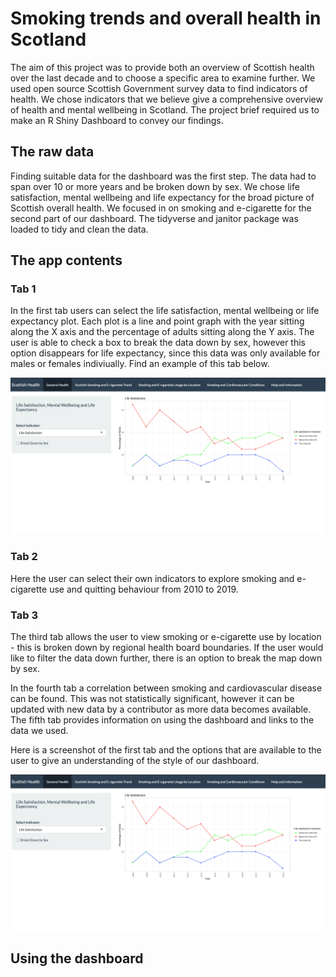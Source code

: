 # Smoking trends and overall health in Scotland 

The aim of this project was to provide both an overview of Scottish health over the last decade and to choose a specific area to examine further. 
We used open source Scottish Government survey data to find indicators of health. We chose indicators that we believe give a comprehensive overview of health and 
mental wellbeing in Scotland. The project brief required us to make an R Shiny Dashboard to convey our findings. 

## The raw data 

Finding suitable data for the dashboard was the first step. The data had to span over 10 or more years and be broken down by sex. We chose life satisfaction, 
mental wellbeing and life expectancy for the broad picture of Scottish overall health. We focused in on smoking and e-cigarette for the second part of our 
dashboard. The tidyverse and janitor package was loaded to tidy and clean the data. 

## The app contents 

### Tab 1 

In the first tab users can select the life satisfaction, mental wellbeing or life expectancy plot. Each plot is a line and point graph with the year 
sitting along the X axis and the percentage of adults sitting along the Y axis. The user is able to check a box to break the data down by sex, 
however this option disappears for life expectancy, since this data was only available for males or females indiviually. Find an example of this 
tab below. 

![Screenshot](images/first_tab.png) 

### Tab 2 

Here the user can select their own indicators to explore smoking and e-cigarette use and quitting behaviour from 2010 to 2019. 

### Tab 3 

The third tab allows the user to view smoking or e-cigarette use by location - this is broken down by regional health board boundaries. If the user would like to 
filter the data down further, there is an option to break the map down by sex. 

In the fourth tab a correlation between smoking and cardiovascular disease can be found. This 
was not statistically significant, however it can be updated with new data by a contributor as more data becomes available. The fifth tab provides information 
on using the dashboard and links to the data we used. 

Here is a screenshot of the first tab and the options that are available to the user to give an understanding of the style of our dashboard. 

![Screenshot](images/first_tab.png) 

## Using the dashboard 

